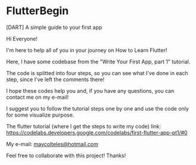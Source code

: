 # FlutterBegin
[DART] A simple guide to your first app



Hi Everyone!

I'm here to help all of you in your journey on How to Learn Flutter!

Here, I have some codebase from the "Write Your First App, part 1" tutorial.
  
The code is splitted into four steps, so you can see what I've done in each step, since I've left the comments there!


I hope these codes help you and, if you have any questions, you can contact me on my e-mail!


I suggest you to follow the tutorial steps one by one and use the code only for some visualize purpose.

The flutter tutorial (where I get the steps to write my code) link: https://codelabs.developers.google.com/codelabs/first-flutter-app-pt1/#0

My e-mail: maycolteles@hotmail.com

Feel free to collaborate with this project! Thanks!
